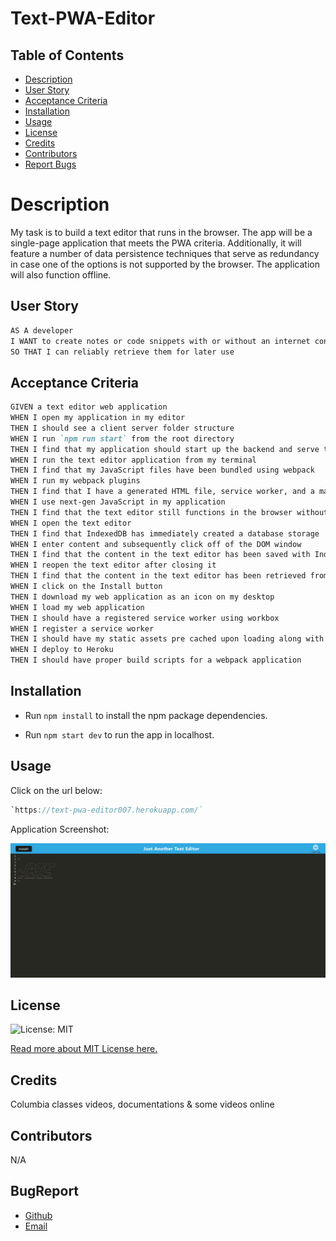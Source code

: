 # Text-PWA-Editor

## Table of Contents
* [Description](#Description)
* [User Story](#User-Story)
* [Acceptance Criteria](#Acceptance-Criteria)
* [Installation](#installation)
* [Usage](#usage)
* [License](#license)
* [Credits](#credits)
* [Contributors](#contributors)
* [Report Bugs](#bugreport)

# Description
My task is to build a text editor that runs in the browser. The app will be a single-page application that meets the PWA criteria. Additionally, it will feature a number of data persistence techniques that serve as redundancy in case one of the options is not supported by the browser. The application will also function offline.

## User Story
```md
AS A developer
I WANT to create notes or code snippets with or without an internet connection
SO THAT I can reliably retrieve them for later use
```
## Acceptance Criteria
```md
GIVEN a text editor web application
WHEN I open my application in my editor
THEN I should see a client server folder structure
WHEN I run `npm run start` from the root directory
THEN I find that my application should start up the backend and serve the client
WHEN I run the text editor application from my terminal
THEN I find that my JavaScript files have been bundled using webpack
WHEN I run my webpack plugins
THEN I find that I have a generated HTML file, service worker, and a manifest file
WHEN I use next-gen JavaScript in my application
THEN I find that the text editor still functions in the browser without errors
WHEN I open the text editor
THEN I find that IndexedDB has immediately created a database storage
WHEN I enter content and subsequently click off of the DOM window
THEN I find that the content in the text editor has been saved with IndexedDB
WHEN I reopen the text editor after closing it
THEN I find that the content in the text editor has been retrieved from our IndexedDB
WHEN I click on the Install button
THEN I download my web application as an icon on my desktop
WHEN I load my web application
THEN I should have a registered service worker using workbox
WHEN I register a service worker
THEN I should have my static assets pre cached upon loading along with subsequent pages and static assets
WHEN I deploy to Heroku
THEN I should have proper build scripts for a webpack application
```
## Installation
- Run `npm install` to install the npm package dependencies.

- Run `npm start dev` to run the app in localhost.

## Usage
Click on the url below: 
```h
`https://text-pwa-editor007.herokuapp.com/`
```

Application Screenshot:

[<img src="./assets/images/Application_Screenshot.png">](https://text-pwa-editor007.herokuapp.com/)

## License 
![License: MIT](https://img.shields.io/badge/License-MIT-yellow.svg) 

[Read more about MIT License here.](https://opensource.org/licenses/MIT)

## Credits
Columbia classes videos, documentations & some videos online

## Contributors
N/A

## BugReport
- [Github](https://github.com/miklos-petronia)
- [Email](mailto:miklos.petronia@hotmail.com)

